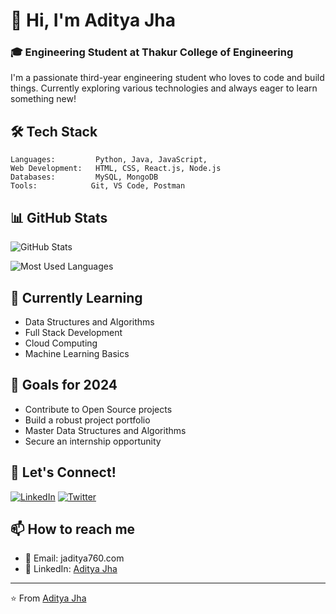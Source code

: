 # 👋 Hi, I'm Aditya Jha

### 🎓 Engineering Student at Thakur College of Engineering

I'm a passionate third-year engineering student who loves to code and build things. Currently exploring various technologies and always eager to learn something new!

## 🛠️ Tech Stack

```text
Languages:         Python, Java, JavaScript,
Web Development:   HTML, CSS, React.js, Node.js
Databases:         MySQL, MongoDB
Tools:            Git, VS Code, Postman
```

## 📊 GitHub Stats

![GitHub Stats](https://github-readme-stats.vercel.app/api?username=AdityaJha3&show_icons=true&theme=radical)

![Most Used Languages](https://github-readme-stats.vercel.app/api/top-langs/?username=AdityaJha3&layout=compact&theme=radical)

## 🌱 Currently Learning
- Data Structures and Algorithms
- Full Stack Development
- Cloud Computing
- Machine Learning Basics

## 🎯 Goals for 2024
- Contribute to Open Source projects
- Build a robust project portfolio
- Master Data Structures and Algorithms
- Secure an internship opportunity


## 🤝 Let's Connect!
[![LinkedIn](https://img.shields.io/badge/LinkedIn-0077B5?style=for-the-badge&logo=linkedin&logoColor=white)](https://www.linkedin.com/in/aditya-jha-4168512a1/)
[![Twitter](https://img.shields.io/badge/Twitter-1DA1F2?style=for-the-badge&logo=twitter&logoColor=white)](https://x.com/_Id_Aditya)

## 📫 How to reach me
- 📧 Email: jaditya760.com
- 💼 LinkedIn: [Aditya Jha](https://www.linkedin.com/in/aditya-jha-4168512a1/)

---
⭐️ From [Aditya Jha](https://github.com/AdityaJha3)
